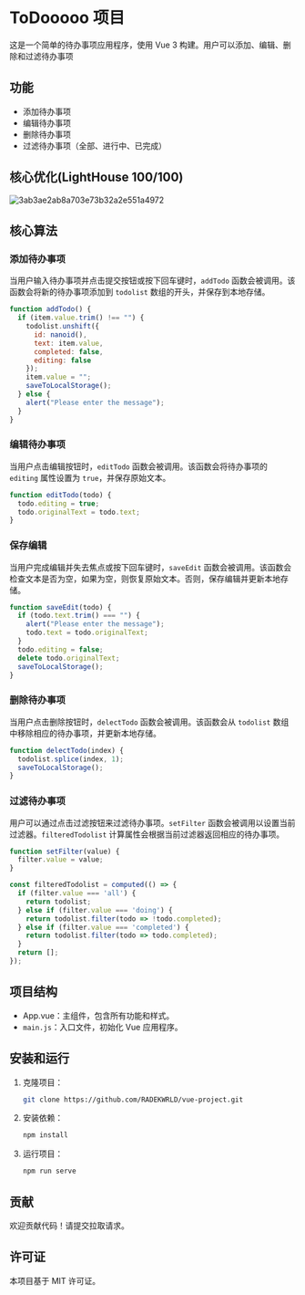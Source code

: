 # ToDooooo 项目

这是一个简单的待办事项应用程序，使用 Vue 3 构建。用户可以添加、编辑、删除和过滤待办事项

## 功能

- 添加待办事项
- 编辑待办事项
- 删除待办事项
- 过滤待办事项（全部、进行中、已完成）
 
## 核心优化(LightHouse 100/100)
![3ab3ae2ab8a703e73b32a2e551a4972](https://github.com/user-attachments/assets/9efee9bf-4f7c-4c6e-93a4-f3379dcfad17)


## 核心算法

### 添加待办事项

当用户输入待办事项并点击提交按钮或按下回车键时，`addTodo` 函数会被调用。该函数会将新的待办事项添加到 `todolist` 数组的开头，并保存到本地存储。

```javascript
function addTodo() {
  if (item.value.trim() !== "") {
    todolist.unshift({
      id: nanoid(),
      text: item.value,
      completed: false,
      editing: false
    });
    item.value = "";
    saveToLocalStorage();
  } else {
    alert("Please enter the message");
  }
}
```

### 编辑待办事项

当用户点击编辑按钮时，`editTodo` 函数会被调用。该函数会将待办事项的 `editing` 属性设置为 `true`，并保存原始文本。

```javascript
function editTodo(todo) {
  todo.editing = true;
  todo.originalText = todo.text;
}
```

### 保存编辑

当用户完成编辑并失去焦点或按下回车键时，`saveEdit` 函数会被调用。该函数会检查文本是否为空，如果为空，则恢复原始文本。否则，保存编辑并更新本地存储。

```javascript
function saveEdit(todo) {
  if (todo.text.trim() === "") {
    alert("Please enter the message");
    todo.text = todo.originalText;
  }
  todo.editing = false;
  delete todo.originalText;
  saveToLocalStorage();
}
```

### 删除待办事项

当用户点击删除按钮时，`delectTodo` 函数会被调用。该函数会从 `todolist` 数组中移除相应的待办事项，并更新本地存储。

```javascript
function delectTodo(index) {
  todolist.splice(index, 1);
  saveToLocalStorage();
}
```

### 过滤待办事项

用户可以通过点击过滤按钮来过滤待办事项。`setFilter` 函数会被调用以设置当前过滤器。`filteredTodolist` 计算属性会根据当前过滤器返回相应的待办事项。

```javascript
function setFilter(value) {
  filter.value = value;
}

const filteredTodolist = computed(() => {
  if (filter.value === 'all') {
    return todolist;
  } else if (filter.value === 'doing') {
    return todolist.filter(todo => !todo.completed);
  } else if (filter.value === 'completed') {
    return todolist.filter(todo => todo.completed);
  }
  return [];
});
```

## 项目结构

- App.vue：主组件，包含所有功能和样式。
- `main.js`：入口文件，初始化 Vue 应用程序。

## 安装和运行

1. 克隆项目：
    ```sh
    git clone https://github.com/RADEKWRLD/vue-project.git
    ```
2. 安装依赖：
    ```sh
    npm install
    ```
3. 运行项目：
    ```sh
    npm run serve
    ```

## 贡献

欢迎贡献代码！请提交拉取请求。

## 许可证

本项目基于 MIT 许可证。
```
